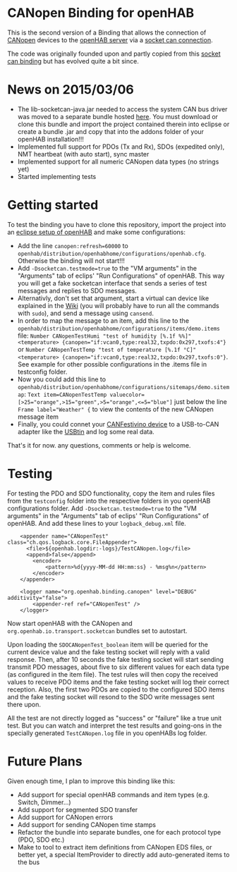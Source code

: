 # CANopen Binding for openHAB
This is the second version of a Binding that allows the connection of [CANopen](http://en.wikipedia.org/wiki/CANopen) devices to the [openHAB server](http://www.openhab.org/) via a [socket can connection](http://en.wikipedia.org/wiki/SocketCAN).

The code was originally founded upon and partly copied from this [socket can binding](https://github.com/agriesser/socketcan-binding-lager) but has evolved quite a bit since.

# News on 2015/03/06
* The lib-socketcan-java.jar needed to access the system CAN bus driver was moved to a separate bundle hosted [here](https://github.com/jgeisler0303/openHAB_io_canbus). You must download or clone this bundle and import the project contained therein into eclipse or create a bundle .jar and copy that into the addons folder of your openHAB installation!!!
* Implemented full support for PDOs (Tx and Rx), SDOs (expedited only), NMT heartbeat (with auto start), sync master
* Implemented support for all numeric CANopen data types (no strings yet)
* Started implementing tests

# Getting started
To test the binding you have to clone this repository, import the project into an [eclipse setup of openHAB](https://github.com/openhab/openhab/wiki/IDE-Setup) and make some configurations:
* Add the line ```canopen:refresh=60000``` to ```openhab/distribution/openhabhome/configurations/openhab.cfg```. Otherwise the binding will not start!!!
* Add ```-Dsocketcan.testmode=true``` to the "VM arguments" in the "Arguments" tab of eclips' "Run Configurations" of openHAB. This way you will get a fake socketcan interface that sends a series of test messages and replies to SDO messages.
* Alternativly, don't set that argument, start a virtual can device like explained in the [Wiki](http://en.wikipedia.org/wiki/SocketCAN#Usage) (you will probably have to run all the commands with ```sudo```), and send a message using ```cansend```.
* In order to map the message to an item, add this line to the ```openhab/distribution/openhabhome/configurations/items/demo.items``` file: ```Number CANopenTestHumi "test of humidity [%.1f %%]" <temperature> {canopen="if:vcan0,type:real32,txpdo:0x297,txofs:4"}``` or ```Number CANopenTestTemp "test of temperature [%.1f °C]" <temperature> {canopen="if:vcan0,type:real32,txpdo:0x297,txofs:0"}```. See example for other possible configurations in the .items file in testconfig folder.
* Now you could add this line to ```openhab/distribution/openhabhome/configurations/sitemaps/demo.sitemap```: ```Text item=CANopenTestTemp valuecolor=[>25="orange",>15="green",>5="orange",<=5="blue"]``` just below the line ```Frame label="Weather" {``` to view the contents of the new CANopen message item
* Finally, you could connet your [CANFestivino device](https://github.com/jgeisler0303/CANFestivino) to a USB-to-CAN adapter like the [USBtin](http://www.fischl.de/usbtin/) and log some real data.

That's it for now. any questions, comments or help is welcome.

# Testing
For testing the PDO and SDO functionality, copy the item and rules files from the ```testconfig``` folder into the respective folders in you openHAB configurations folder. Add ```-Dsocketcan.testmode=true``` to the "VM arguments" in the "Arguments" tab of eclips' "Run Configurations" of openHAB. And add these lines to your ```logback_debug.xml``` file.
```
	<appender name="CANopenTest" class="ch.qos.logback.core.FileAppender">
	  <file>${openhab.logdir:-logs}/TestCANopen.log</file>
	  <append>false</append>
		<encoder>
			<pattern>%d{yyyy-MM-dd HH:mm:ss} - %msg%n</pattern>
		</encoder>
	</appender>

	<logger name="org.openhab.binding.canopen" level="DEBUG" additivity="false">
		<appender-ref ref="CANopenTest" />
	</logger>
```
Now start openHAB with the CANopen and ```org.openhab.io.transport.socketcan``` bundles set to autostart.

Upon loading the ```SDOCANopenTest_boolean``` item will be queried for the current device value and the fake testing socket will reply with a valid response. Then, after 10 seconds the fake testing socket will start sending transmit PDO messages, about five to six different values for each data type (as configured in the item file). The test rules will then copy the received values to receive PDO items and the fake testing socket will log their correct reception. Also, the first two PDOs are copied to the configured SDO items and the fake testing socket will resond to the SDO write messages sent there upon.

All the test are not directly logged as "success" or "failure" like a true unit test. But you can watch and interpret the test results and going-ons in the specially generated ```TestCANopen.log``` file in you openHABs log folder.

# Future Plans
Given enough time, I plan to improve this binding like this:
* Add support for special openHAB commands and item types (e.g. Switch, Dimmer...)
* Add support for segmented SDO transfer
* Add support for CANopen errors
* Add support for sending CANopen time stamps
* Refactor the bundle into separate bundles, one for each protocol type (PDO, SDO etc.)
* Make to tool to extract item definitions from CANopen EDS files, or better yet, a special ItemProvider to directly add auto-generated items to the bus
